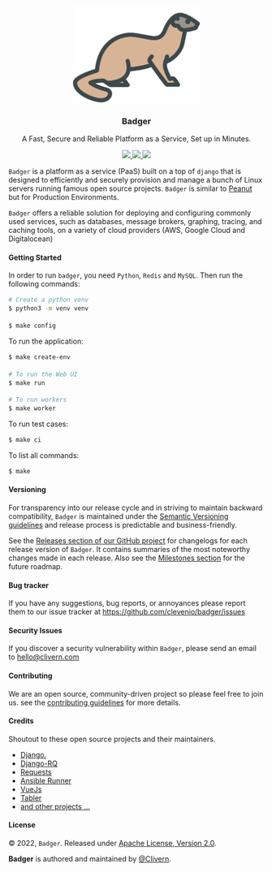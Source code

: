 <p align="center">
    <img alt="Badger Logo" src="/static/logo.png" width="250" />
    <h3 align="center">Badger</h3>
    <p align="center">A Fast, Secure and Reliable Platform as a Service, Set up in Minutes.</p>
    <p align="center">
        <a href="https://github.com/Clevenio/Badger/actions/workflows/api.yml">
            <img src="https://github.com/Clevenio/Badger/actions/workflows/api.yml/badge.svg"/>
        </a>
        <a href="https://github.com/Clevenio/Badger/releases">
            <img src="https://img.shields.io/badge/Version-0.1.0-1abc9c.svg">
        </a>
        <a href="https://github.com/Clevenio/Badger/blob/master/LICENSE">
            <img src="https://img.shields.io/badge/LICENSE-Apache_2-e74c3c.svg">
        </a>
    </p>
</p>

`Badger` is a platform as a service (PaaS) built on a top of `django` that is designed to efficiently and securely provision and manage a bunch of Linux servers running famous open source projects. `Badger` is similar to [Peanut](https://github.com/Clivern/Peanut) but for Production Environments.

`Badger` offers a reliable solution for deploying and configuring commonly used services, such as databases, message brokers, graphing, tracing, and caching tools, on a variety of cloud providers (AWS, Google Cloud and Digitalocean)


#### Getting Started

In order to run `badger`, you need `Python`, `Redis` and `MySQL`. Then run the following commands:

```zsh
# Create a python venv
$ python3 -m venv venv

$ make config
```

To run the application:

```zsh
$ make create-env

# To run the Web UI
$ make run

# To run workers
$ make worker
```

To run test cases:

```zsh
$ make ci
```

To list all commands:

```zsh
$ make
```


#### Versioning

For transparency into our release cycle and in striving to maintain backward compatibility, `Badger` is maintained under the [Semantic Versioning guidelines](https://semver.org/) and release process is predictable and business-friendly.

See the [Releases section of our GitHub project](https://github.com/clevenio/badger/releases) for changelogs for each release version of `Badger`. It contains summaries of the most noteworthy changes made in each release. Also see the [Milestones section](https://github.com/clevenio/badger/milestones) for the future roadmap.


#### Bug tracker

If you have any suggestions, bug reports, or annoyances please report them to our issue tracker at https://github.com/clevenio/badger/issues


#### Security Issues

If you discover a security vulnerability within `Badger`, please send an email to [hello@clivern.com](mailto:hello@clivern.com)


#### Contributing

We are an open source, community-driven project so please feel free to join us. see the [contributing guidelines](CONTRIBUTING.md) for more details.


#### Credits

Shoutout to these open source projects and their maintainers.

- [Django.](https://www.djangoproject.com/)
- [Django-RQ](https://github.com/rq/django-rq)
- [Requests](https://github.com/psf/requests)
- [Ansible Runner](https://github.com/ansible/ansible-runner)
- [VueJs](https://github.com/vuejs/vue)
- [Tabler](https://github.com/tabler/tabler)
- [and other projects ...](requirements.txt)


#### License

© 2022, `Badger`. Released under [Apache License, Version 2.0](https://www.apache.org/licenses/LICENSE-2.0).

**Badger** is authored and maintained by [@Clivern](https://github.com/clivern).
